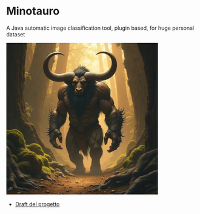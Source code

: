 # Minotauro

A Java automatic image classification tool, plugin based, for huge personal dataset 

<img src="minotaur.jpg" alt="minotaur" width="400"/>

- <a href="draft.md">Draft del progetto</a>


